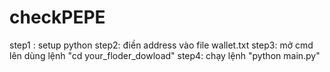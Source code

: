 # checkPEPE
step1 : setup python
step2: điền address vào file wallet.txt
step3: mở cmd lên dùng lệnh  "cd your_floder_dowload"
step4: chạy lệnh "python main.py"

